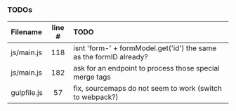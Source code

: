 ### TODOs
| Filename | line # | TODO
|:------|:------:|:------
| js/main.js | 118 | isnt 'form-' + formModel.get('id') the same as the formID already?
| js/main.js | 182 | ask for an endpoint to process those special merge tags
| gulpfile.js | 57 | fix, sourcemaps do not seem to work (switch to webpack?)